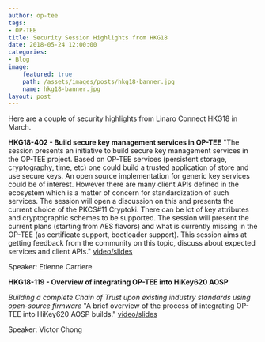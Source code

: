 ```yaml
---
author: op-tee
tags: 
- OP-TEE
title: Security Session Highlights from HKG18
date: 2018-05-24 12:00:00
categories:
- Blog
image:
    featured: true
    path: /assets/images/posts/hkg18-banner.jpg
    name: hkg18-banner.jpg
layout: post
---
```


Here are a couple of security highlights from Linaro Connect HKG18 in March.

**HKG18-402 - Build secure key management services in OP-TEE**
"The session presents an initiative to build secure key management services in the OP-TEE project. Based on OP-TEE services (persistent storage, cryptography, time, etc) one could build a trusted application of store and use secure keys. An open source implementation for generic key services could be of interest. However there are many client APIs defined in the ecosystem which is a matter of concern for standardization of such services. The session will open a discussion on this and presents the current choice of the PKCS#11 Cryptoki. There can be lot of key attributes and cryptographic schemes to be supported. The session will present the current plans (starting from AES flavors) and what is currently missing in the OP-TEE (as certificate support, bootloader support). This session aims at getting feedback from the community on this topic, discuss about expected services and client APIs." [video/slides](http://connect.linaro.org/resource/hkg18/hkg18-402/)

Speaker: Etienne Carriere


**HKG18-119 - Overview of integrating OP-TEE into HiKey620 AOSP**

*Building a complete Chain of Trust upon existing industry standards using open-source firmware*
"A brief overview of the process of integrating OP-TEE into HiKey620 AOSP builds." [video/slides](http://connect.linaro.org/resource/hkg18/hkg18-119/)

Speaker: Victor Chong


